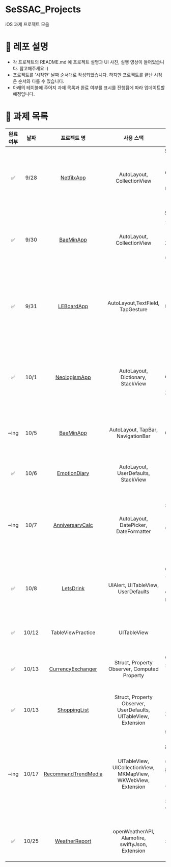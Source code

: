 # SeSSAC_Projects
iOS 과제 프로젝트 모음

# 📌 레포 설명
- 각 프로젝트의 README.md 에 프로젝트 설명과 UI 사진, 실행 영상이 들어있습니다. 참고해주세요 :)
- 프로젝트를 '시작한' 날짜 순서대로 작성되었습니다. 하지만 프로젝트를 끝난 시점은 순서와 다를 수 있습니다.
- 아래의 테이블에 주어지 과제 목록과 완료 여부를 표시를 진행됨에 따라 업데이트할 예정입니다.

# 📌 과제 목록
|완료여부|날짜|프로젝트 명|사용 스택|프로젝트 설명|
|:--:|:--:|:--:|:--:|:--:|
| ✅ |9/28|[NetfilxApp](https://github.com/keenkim1202/SSAC_1_NetFlixApp)|AutoLayout, CollectionView|StoryBoard로 주어진 Nexflix 화면과 같이 UI르 구성하고 버튼 클릭 시 랜덤 포스터 출력합니다.|
| ✅ |9/30|[BaeMinApp](https://github.com/keenkim1202/SSAC_1_BaeMinApp)|AutoLayout, CollectionView|StoryBoard로 주어진 베달의민족과 유사한 화면과 같이 UI르 구성하고 상단 배너를 구현합니다.|
| ✅ |9/31|[LEBoardApp](https://github.com/keenkim1202/SSAC_2_LEDBoardApp)|AutoLayout,TextField, TapGesture|입력하 텍스트를 화면에 크게 출력해주고, 'Aa' 버튼 클릭 시 텍스트 색상을 랜덤하게 바꿔도록 합니다.|
| ✅ |10/1|[NeologismApp](https://github.com/keenkim1202/SSAC_2_NeologismApp)|AutoLayout, Dictionary, StackView|신조어를 검색하는 앱입니다. '검색' 버튼을 누르면 textField 아래에 4가지 추천어 태그가 랜덤으로 뜹니다.|
| ~ing |10/5|[BaeMinApp](https://github.com/keenkim1202/SSAC_1_BaeMinApp)|AutoLayout, TapBar, NavigationBar|배달의 민족 앱처럼 하단에 tapBar를 추가하여 완성해봅니다.|
| ✅ |10/6|[EmotionDiary](https://github.com/keenkim1202/SSAC_3_EmotionDiary)|AutoLayout, UserDefaults, StackView|9개의 감정버튼을 눌러 자신의 감정을 기록합니다.|
| ~ing |10/7|[AnniversaryCalc](https://github.com/keenkim1202/SSAC_4_AnniversaryClac)|AutoLayout, DatePicker, DateFormatter|기념일을 지정하고, 지정된 기념일로 부터 며칠이 남았는지, 며칠이 지났는지 보여줍니다.|
| ✅ |10/8|[LetsDrink](https://github.com/keenkim1202/SSAC_5_LetsDrinkWater)|UIAlert, UITableView, UserDefaults|키와 몸무게에 따른 하루 물 섭취 권장량을 계산하여 제시하고, 마신 물의 양을 기록합니다.|
| ✅ |10/12|TableViewPractice|UITableView|테이블뷰 구성을 연습해봅니다.|
| ✅ |10/13|[CurrencyExchanger](https://github.com/keenkim1202/SSAC_7_CurrencyExchanger)|Struct, Property Observer, Computed Property|주어진 환율에 따라 원 -> 달러, 달러 -> 원 으로 환산하여 출력합니다.|
| ✅ |10/13|[ShoppingList](https://github.com/keenkim1202/SSAC_7_ShoppingList)|Struct, Property Observer, UserDefaults, UITableView, Extension|쇼핑 목록을 추가하고 삭제할 수 있습니다.|
| ~ing |10/17|[RecommandTrendMedia](https://github.com/keenkim1202/SSAC_8_RecommandTrendMedia)|UITableView, UICollectionView, MKMapView, WKWebView, Extension|trendy한 영화, 도서, 드라마 목록(제목, 출연진, 별점, 줄거리 등)을 보여주고, 검색할 수 있습니다. 또한 상영관의 위치를 확인할 수 있습니다.|
| ✅ |10/25|[WeatherReport](https://github.com/keenkim1202/SSAC_9_WeatherReport)|openWeatherAPI, Alamofire, swiftyJson, Extension|API를 사용하여 사용자의 위치의 날씨정보를 보여줍니다.|
